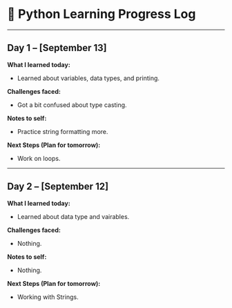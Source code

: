 # 📅 Python Learning Progress Log

---

## Day 1 – [September 13]
**What I learned today:**  
- Learned about variables, data types, and printing.

**Challenges faced:**  
- Got a bit confused about type casting.

**Notes to self:**  
- Practice string formatting more.

**Next Steps (Plan for tomorrow):**  
- Work on loops.

---

## Day 2 – [September 12]
**What I learned today:**  
- Learned about data type and vairables.

**Challenges faced:**  
- Nothing.

**Notes to self:**  
- Nothing.

**Next Steps (Plan for tomorrow):**  
- Working with Strings.
